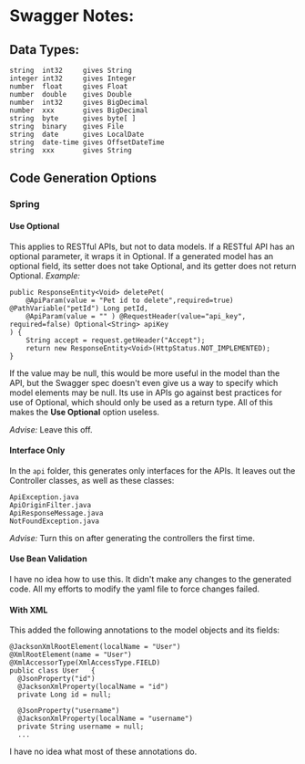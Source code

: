 # Swagger Notes:
## Data Types:
    string  int32     gives String
    integer int32     gives Integer
    number  float     gives Float
    number  double    gives Double
    number  int32     gives BigDecimal
    number  xxx       gives BigDecimal
    string  byte      gives byte[ ]
    string  binary    gives File
    string  date      gives LocalDate
    string  date-time gives OffsetDateTime
    string  xxx       gives String
## Code Generation Options
### Spring
#### Use Optional
This applies to RESTful APIs, but not to data models. If a RESTful API has an optional parameter, it wraps it in Optional. If a generated model has an optional field, its setter does not take Optional, and its getter does not return Optional.
*Example:*

    public ResponseEntity<Void> deletePet(
        @ApiParam(value = "Pet id to delete",required=true) @PathVariable("petId") Long petId,
        @ApiParam(value = "" ) @RequestHeader(value="api_key", required=false) Optional<String> apiKey
    ) {
        String accept = request.getHeader("Accept");
        return new ResponseEntity<Void>(HttpStatus.NOT_IMPLEMENTED);
    }
    
If the value may be null, this would be more useful in the model than the API, but the Swagger spec doesn't even give us a way to specify which model elements may be null. Its use in APIs go against best practices for use of Optional, which should only be used as a return type. All of this makes the **Use Optional** option useless.

*Advise:* Leave this off.
#### Interface Only
In the `api` folder, this generates only interfaces for the APIs. It leaves out the Controller classes, as well as these classes:

    ApiException.java
    ApiOriginFilter.java
    ApiResponseMessage.java
    NotFoundException.java
*Advise:* Turn this on after generating the controllers the first time.
#### Use Bean Validation
I have no idea how to use this. It didn't make any changes to the generated code. All my efforts to modify the yaml file to force changes failed.
#### With XML
This added the following annotations to the model objects and its fields:

	@JacksonXmlRootElement(localName = "User")
	@XmlRootElement(name = "User")
	@XmlAccessorType(XmlAccessType.FIELD)
	public class User   {
	  @JsonProperty("id")
	  @JacksonXmlProperty(localName = "id")
	  private Long id = null;
	
	  @JsonProperty("username")
	  @JacksonXmlProperty(localName = "username")
	  private String username = null;
	  ...
I have no idea what most of these annotations do.
